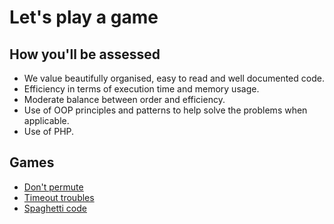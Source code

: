 # Let's play a game

## How you'll be assessed

- We value beautifully organised, easy to read and well documented code.
- Efficiency in terms of execution time and memory usage.
- Moderate balance between order and efficiency.
- Use of OOP principles and patterns to help solve the problems when applicable.
- Use of PHP.

## Games

- [Don't permute](https://github.com/papaya-holdings/jigsaw/tree/master/game-01)
- [Timeout troubles](https://github.com/papaya-holdings/jigsaw/tree/master/game-02)
- [Spaghetti code](https://github.com/papaya-holdings/jigsaw/tree/master/game-03)
